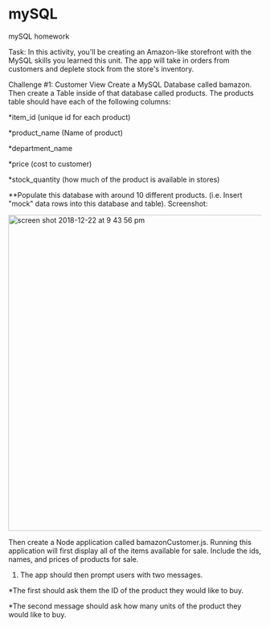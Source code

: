 # mySQL
mySQL homework


Task: In this activity, you'll be creating an Amazon-like storefront with the MySQL skills you learned this unit. The app will take in orders from customers and deplete stock from the store's inventory.

Challenge #1: Customer View 
Create a MySQL Database called bamazon.
Then create a Table inside of that database called products.
The products table should have each of the following columns:

*item_id (unique id for each product)

*product_name (Name of product)

*department_name

*price (cost to customer)

*stock_quantity (how much of the product is available in stores)

**Populate this database with around 10 different products. (i.e. Insert "mock" data rows into this database and table).
Screenshot:


<img width="629" alt="screen shot 2018-12-22 at 9 43 56 pm" src="https://user-images.githubusercontent.com/24796624/50380349-c84afd80-0632-11e9-937f-00d19e8f3316.png">

Then create a Node application called bamazonCustomer.js. Running this application will first display all of the items available for sale. Include the ids, names, and prices of products for sale.

1. The app should then prompt users with two messages.

*The first should ask them the ID of the product they would like to buy.

*The second message should ask how many units of the product they would like to buy.
